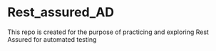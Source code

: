 # Rest_assured_AD
This repo is created for the purpose of practicing and exploring Rest Assured for automated testing
